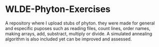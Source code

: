 # WLDE-Phyton-Exercises

A repository where I upload stubs of phyton. they were made for general and especific puposes such as reading files, count lines, order names, making arrays, 
add, substract, multiply or divide. A simulated annealing algorithm is also included yet can be improved and assessed.
